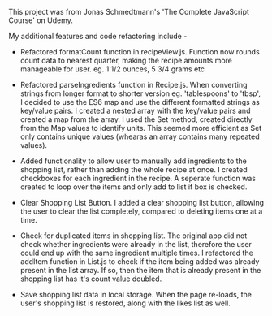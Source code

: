 This project was from Jonas Schmedtmann's 'The Complete JavaScript Course' on Udemy.

My additional features and code refactoring include - 

- Refactored formatCount function in recipeView.js.
Function now rounds count data to nearest quarter, making the recipe amounts more manageable for user. eg. 1 1/2 ounces, 5 3/4 grams etc

- Refactored parseIngredients function in Recipe.js.
When converting strings from longer format to shorter version eg. 'tablespoons' to 'tbsp', I decided to use the ES6 map and use the different formatted strings as key/value pairs. I created a nested array with the key/value pairs and created a map from the array. 
I used the Set method, created directly from the Map values to identify units. This seemed more efficient as Set only contains unique values (whearas an array contains many repeated values). 

 - Added functionality to allow user to manually add ingredients to the shopping list, rather than adding the whole recipe at once.
I created checkboxes for each ingredient in the recipe. A seperate function was created to loop over the items and only add to list if box is checked.

 - Clear Shopping List Button.
I added a clear shopping list button, allowing the user to clear the list completely, compared to deleting items one at a time.

 - Check for duplicated items in shopping list.
The original app did not check whether ingredients were already in the list, therefore the user could end up with the same ingredient multiple times. I refactored the addItem function in List.js to check if the item being added was already present in the list array. If so, then the item that is already present in the shopping list has it's count value doubled.

 - Save shopping list data in local storage.
When the page re-loads, the user's shopping list is restored, along with the likes list as well. 
